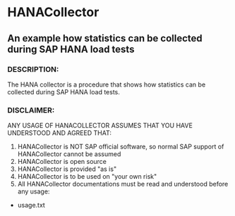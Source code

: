 # HANACollector #
An example how statistics can be collected during SAP HANA load tests
---

### DESCRIPTION:  
The HANA collector is a procedure that shows how statistics can be collected during SAP HANA load tests.


### DISCLAIMER:  
ANY USAGE OF HANACOLLECTOR ASSUMES THAT YOU HAVE UNDERSTOOD AND AGREED THAT:
1. HANACollector is NOT SAP official software, so normal SAP support of HANACollector cannot be assumed 
2. HANACollector is open source 
3. HANACollector is provided "as is" 
4. HANACollector is to be used on "your own risk"   
5. All HANACollector documentations must be read and understood before any usage:
* usage.txt
